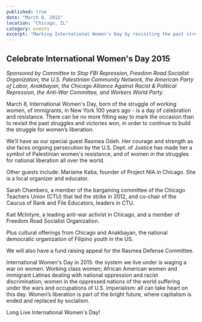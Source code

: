 ```yaml
---
published: true
date: "March 8, 2015"
location: "Chicago, IL"
category: events
excerpt: "Marking International Women's Day by revisiting the past struggles and victories won, in order to continue to build the struggle for women’s liberation"
---
```


## Celebrate International Women's Day 2015

_Sponsored by Committee to Stop FBI Repression, Freedom Road Socialist Organization, the U.S. Palestinian Community Network, the American Party of Labor, Anakbayan, the Chicago Alliance Against Racist & Political Repression, the Anti-War Committee, and Workers World Party._

March 8, International Women's Day, born of the struggle of working women, of immigrants, in New York 100 years ago - is a day of celebration and resistance. There can be no more fitting way to mark the occasion than to revisit the past struggles and victories won, in order to continue to build the struggle for women’s liberation.

We’ll have as our special guest Rasmea Odeh. Her courage and strength as she faces ongoing persecution by the U.S. Dept. of Justice has made her a symbol of Palestinian women's resistance, and of women in the struggles for national liberation all over the world.

Other guests include: 
Mariame Kaba, founder of Project NIA in Chicago. She is a local organizer and educator.

Sarah Chambers, a member of the bargaining committee of the Chicago Teachers Union (CTU) that led the strike in 2012, and co-chair of the Caucus of Rank and File Educators, leaders in CTU.

Kait McIntyre, a leading anti-war activist in Chicago, and a member of Freedom Road Socialist Organization.

Plus cultural offerings from Chicago and Anakbayan, the national democratic organization of Filipino youth in the US.

We will also have a fund raising appeal for the Rasmea Defense Committee.

International Women's Day in 2015: the system we live under is waging a war on women. Working class women; African American women and immigrant Latinas dealing with national oppression and racist discrimination; women in the oppressed nations of the world suffering under the wars and occupations of U.S. imperialism: all can take heart on this day. Women’s liberation is part of the bright future, where capitalism is ended and replaced by socialism.

Long Live International Women's Day!